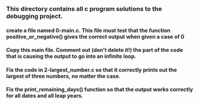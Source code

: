 ### This directory contains all c program solutions to the debugging project.
#### create a file named 0-main.c. This file must test that the function positive_or_negative() gives the correct output when given a case of 0
#### Copy this main file. Comment out (don’t delete it!) the part of the code that is causing the output to go into an infinite loop.
#### Fix the code in 2-largest_number.c so that it correctly prints out the largest of three numbers, no matter the case.
#### Fix the print_remaining_days() function so that the output works correctly for all dates and all leap years.

